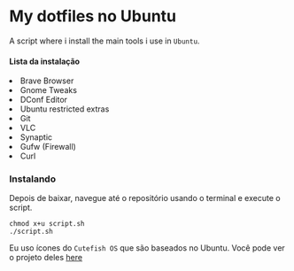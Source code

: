 # My dotfiles no Ubuntu
A script where i install the main tools i use in `Ubuntu`.

#### Lista da instalação
<li> Brave Browser </li>
<li> Gnome Tweaks </li>
<li> DConf Editor </li>
<li> Ubuntu restricted extras </li>
<li> Git </li>
<li> VLC </li>
<li> Synaptic </li>
<li> Gufw (Firewall) </li>
<li> Curl </li>


### Instalando
Depois de baixar, navegue até o repositório usando o terminal e execute o script.
```
chmod x+u script.sh
./script.sh
```

Eu uso ícones do `Cutefish OS` que são baseados no Ubuntu. Você pode ver o projeto deles <a href="https://en.cutefishos.com/">here</a>





